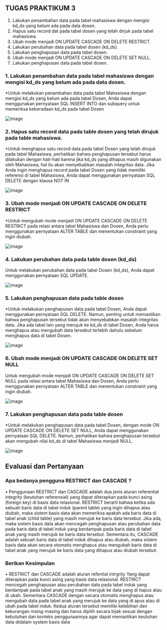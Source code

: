 ## TUGAS PRAKTIKUM  3
1.	Lakukan penambahan data pada tabel mahasiswa dengan mengisi kd_ds yang belum  ada pada data dosen.
2.	Hapus satu record dat pada tabel dosen yang telah dirjuk pada tabel mahasiswa.
3.	Ubah mode menjadi ON UPDATE CASCADE ON DELETE RESTRICT.
4.	Lakukan perubahan data pada tabel dosen (kd_ds).
5.	Lakukan penghapusan data pada tabel dosen.
6.	Ubah mode menjadi ON UPDATE CASCADE ON DELETE SET NULL.
7.	Lakukan penghapusan data pada tabel dosen.

### 1. Lakukan penambahan data pada tabel mahasiswa dengan mengisi kd_ds yang belum  ada pada data dosen.
*Untuk melakukan penambahan data pada tabel Mahasiswa dengan mengisi kd_ds yang belum ada pada tabel Dosen, Anda dapat menggunakan pernyataan SQL INSERT INTO dan subquery untuk memeriksa keberadaan kd_ds pada tabel Dosen

![image](https://github.com/Akramfarrasanto/Praktikum-3-Basis-Data/assets/115552876/8eb5d9cb-8515-4deb-9991-71f7ae9e73cb)

### 2. Hapus satu record data pada table dosen yang telah dirujuk pada table mahasiswa.
*Untuk menghapus satu record data pada tabel Dosen yang telah dirujuk pada tabel Mahasiswa, perhatikan bahwa penghapusan tersebut harus dilakukan dengan hati-hati karena jika kd_ds yang dihapus masih digunakan oleh Mahasiswa, hal itu akan menyebabkan masalah integritas data. Jika Anda ingin menghapus record pada tabel Dosen yang tidak memiliki referensi di tabel Mahasiswa, Anda dapat  menggunakan pernyataan SQL DELETE dengan klausa NOT IN 

![image](https://github.com/Akramfarrasanto/Praktikum-3-Basis-Data/assets/115552876/b42baf0b-25b6-4cb6-b011-f9ba62f6dd04)

### 3.	Ubah mode menjadi ON UPDATE CASCADE ON DELETE RESTRICT
*Untuk mengubah mode menjadi ON UPDATE CASCADE ON DELETE RESTRICT pada relasi antara tabel Mahasiswa dan Dosen, Anda perlu menggunakan pernyataan ALTER TABLE dan menentukan constraint yang ingin diubah.

![image](https://github.com/Akramfarrasanto/Praktikum-3-Basis-Data/assets/115552876/574f0afb-5d9c-414a-94d1-432fc5e823d3)

### 4.	Lakukan perubahan data pada table dosen (kd_ds)
Untuk melakukan perubahan data pada tabel Dosen (kd_ds), Anda dapat menggunakan pernyataan SQL UPDATE.

![image](https://github.com/Akramfarrasanto/Praktikum-3-Basis-Data/assets/115552876/11d00796-a2de-4bbd-8ff0-2205f93fceda)

### 5.	Lakukan penghapusan data pada table dosen
*Untuk melakukan penghapusan data pada tabel Dosen, Anda dapat menggunakan pernyataan SQL
DELETE. Namun, penting untuk memastikan bahwa penghapusan tersebut tidak akan menyebabkan
masalah integritas data. Jika ada tabel lain yang merujuk ke kd_ds di tabel Dosen, Anda harus	
menghapus atau mengubah data tersebut terlebih dahulu sebelum menghapus data di tabel Dosen.

![image](https://github.com/Akramfarrasanto/Praktikum-3-Basis-Data/assets/115552876/08df38b6-6945-40aa-a3da-227b359ee517)

### 6.	Ubah mode menjadi ON UPDATE CASCADE ON DELETE SET NULL
Untuk mengubah mode menjadi ON UPDATE CASCADE ON DELETE SET NULL pada relasi antara tabel Mahasiswa dan Dosen, Anda perlu menggunakan pernyataan ALTER TABLE dan menentukan constraint yang ingin diubah.

![image](https://github.com/Akramfarrasanto/Praktikum-3-Basis-Data/assets/115552876/c165196c-784a-4d89-aabb-ae971a1ce2e7)

### 7.	Lakukan penghapusan data pada table dosen
*Untuk melakukan penghapusan data pada tabel Dosen, dengan mode ON UPDATE CASCADE ON
DELETE SET NULL, Anda dapat menggunakan pernyataan SQL DELETE. Namun, perhatikan bahwa
penghapusan tersebut akan mengubah nilai kd_ds di tabel Mahasiswa menjadi NULL.	

![image](https://github.com/Akramfarrasanto/Praktikum-3-Basis-Data/assets/115552876/c0e6cb2a-4d58-40f6-a8ed-5a7a7e594001)

## Evaluasi dan Pertanyaan
### Apa bedanya pengguna RESTRICT dan CASCADE ?
•	Penggunaan RESTRICT dan CASCADE adalah dua jenis aturan referential integrity (keutuhan referensial) yang dapat diterapkan pada kunci asing (foreign key) di basis data relasional. RESTRICT berarti bahwa ketika ada sebuah baris data di tabel induk (parent table) yang ingin dihapus atau diubah, maka sistem basis data akan memeriksa apakah ada baris data di tabel anak (child table) yang masih merujuk ke baris data tersebut. Jika ada, maka sistem basis data akan mencegah penghapusan atau perubahan data pada baris data di tabel induk yang berdampak pada baris data di tabel anak yang masih merujuk ke baris data tersebut. Sementara itu, CASCADE adalah sebuah baris data di tabel induk dihapus atau diubah, maka sistem basis data akan secara otomatis menghapus atau mengubah baris data di tabel anak yang merujuk ke baris data yang dihapus atau diubah tersebut.

### Berikan Kesimpulan
•	RESTRICT dan CASCADE adalah aturan refential intrgrity Yang dapat diterapkan pada kunci asing yang basis data relasional. RESTRICT mencegah penghapusan atau perubahan data pada tabel induk yang berdampak pada tabel anak yang masih merujuk ke data yang di hapus atau di ubah. Sementara CASCADE dengan secara otomatis menghapus atau mengubah data pada tabel anak yang merujuk ke data yang di apus atau di ubah pada tabel induk. Kedua aturan tersebut memiliki kelebihan dan kekurangan msing-masing dan harus dipilih secara bijak sesuai dengan kebutuhan dan konteks penggunaannya agar dapat memastikan keutuhan data didalam system basis data
